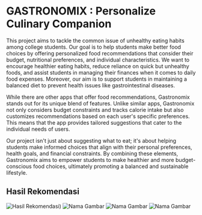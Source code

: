 # GASTRONOMIX : Personalize Culinary Companion 

This project aims to tackle the common issue of unhealthy eating habits among college students. Our goal is to help students make better food choices by offering personalized food recommendations that consider their budget, nutritional preferences, and individual characteristics. We want to encourage healthier eating habits, reduce reliance on quick but unhealthy foods, and assist students in managing their finances when it comes to daily food expenses. Moreover, our aim is to support students in maintaining a balanced diet to prevent health issues like gastrointestinal diseases.

While there are other apps that offer food recommendations, Gastronomix stands out for its unique blend of features. Unlike similar apps, Gastronomix not only considers budget constraints and tracks calorie intake but also customizes recommendations based on each user's specific preferences. This means that the app provides tailored suggestions that cater to the individual needs of users.

Our project isn't just about suggesting what to eat; it's about helping students make informed choices that align with their personal preferences, health goals, and financial constraints. By combining these elements, Gastronomix aims to empower students to make healthier and more budget-conscious food choices, ultimately promoting a balanced and sustainable lifestyle.

## Hasil Rekomendasi
![Hasil Rekomendasi](https://drive.google.com/file/d/1saO4eGXo-LX1PhIQAM_ZLiuA_BYy9Epr/view?usp=sharing/hasilRekomendasi.jpg))
![Nama Gambar](https://link_gambar_anda.com/gambar.png)
![Nama Gambar](https://link_gambar_anda.com/gambar.png)
![Nama Gambar](https://link_gambar_anda.com/gambar.png)
